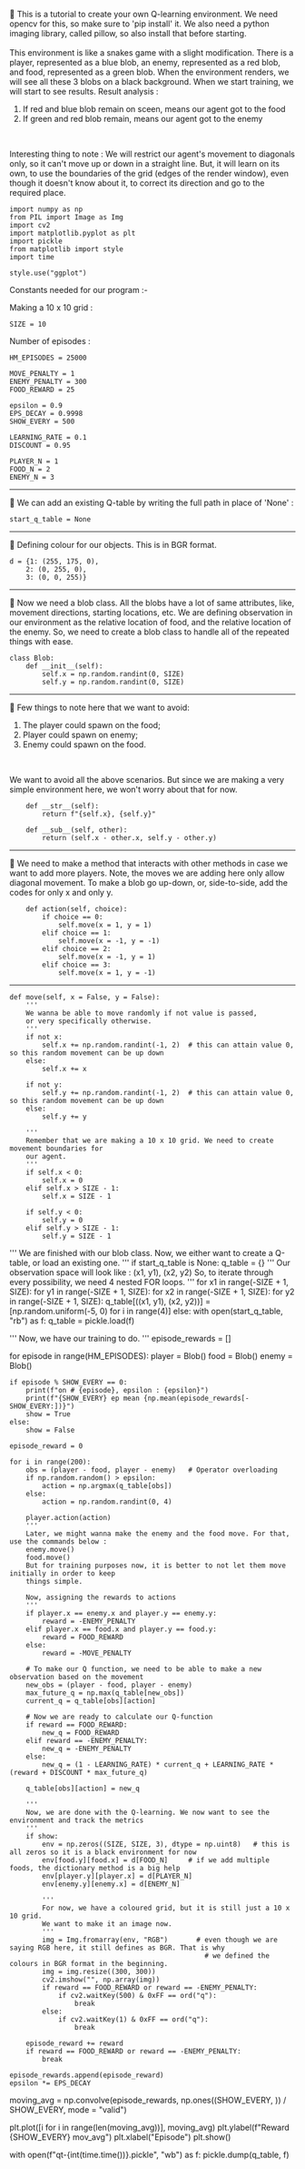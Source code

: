 💢 This is a tutorial to create your own Q-learning environment. We need opencv for this, so 
make sure to 'pip install' it. We also need a python imaging library, called pillow, so also
install that before starting. 
<br>
<br>
This environment is like a snakes game with a slight modification. There is a player, represented
as a blue blob, an enemy, represented as a red blob, and food, represented as a green blob.
When the environment renders, we will see all these 3 blobs on a black background. When we start
training, we will start to see results. Result analysis :
1) If red and blue blob remain on sceen, means our agent got to the food
2) If green and red blob remain, means our agent got to the enemy
<br>

Interesting thing to note : We will restrict our agent's movement to diagonals only, so it
can't move up or down in a straight line. But, it will learn on its own, to use the boundaries
of the grid (edges of the render window), even though it doesn't know about it, to correct 
its direction and go to the required place.

    import numpy as np
    from PIL import Image as Img
    import cv2
    import matplotlib.pyplot as plt
    import pickle
    from matplotlib import style
    import time

    style.use("ggplot")

Constants needed for our program :-

Making a 10 x 10 grid :

    SIZE = 10
Number of episodes :

    HM_EPISODES = 25000

    MOVE_PENALTY = 1
    ENEMY_PENALTY = 300
    FOOD_REWARD = 25

    epsilon = 0.9
    EPS_DECAY = 0.9998
    SHOW_EVERY = 500

    LEARNING_RATE = 0.1
    DISCOUNT = 0.95

    PLAYER_N = 1
    FOOD_N = 2
    ENEMY_N = 3

***
💢 We can add an existing Q-table by writing the full path in place of 'None' :

    start_q_table = None

***
💢 Defining colour for our objects. This is in BGR format.

    d = {1: (255, 175, 0),
        2: (0, 255, 0),
        3: (0, 0, 255)}

***
💢 Now we need a blob class. All the blobs have a lot of same attributes, like, movement directions,
starting locations, etc.
We are defining observation in our environment as the relative location of food, and the relative
location of the enemy. So, we need to create a blob class to handle all of the repeated things with ease.

    class Blob:
        def __init__(self):
            self.x = np.random.randint(0, SIZE)
            self.y = np.random.randint(0, SIZE)
            
***
💢 Few things to note here that we want to avoid:
1) The player could spawn on the food;
2) Player could spawn on enemy;
3) Enemy could spawn on the food.
<br>

We want to avoid all the above scenarios. But since we are making a very simple environment here, we won't worry about that for now.

        def __str__(self):
            return f"{self.x}, {self.y}"
    
        def __sub__(self, other):
            return (self.x - other.x, self.y - other.y)

***
💢 We need to make a method that interacts with other methods in case we want to add more players. Note, the moves we are adding here only allow diagonal movement. To make a blob go up-down, or, side-to-side, add the codes for only x and only y.
        
        def action(self, choice):
            if choice == 0:
                self.move(x = 1, y = 1)
            elif choice == 1:
                self.move(x = -1, y = -1)
            elif choice == 2:
                self.move(x = -1, y = 1)
            elif choice == 3:
                self.move(x = 1, y = -1)

***

    def move(self, x = False, y = False):
        '''
        We wanna be able to move randomly if not value is passed,
        or very specifically otherwise.
        '''
        if not x:
            self.x += np.random.randint(-1, 2)  # this can attain value 0, so this random movement can be up down
        else:
            self.x += x

        if not y:
            self.y += np.random.randint(-1, 2)  # this can attain value 0, so this random movement can be up down
        else:
            self.y += y
        
        '''
        Remember that we are making a 10 x 10 grid. We need to create movement boundaries for
        our agent.
        '''
        if self.x < 0:
            self.x = 0
        elif self.x > SIZE - 1:
            self.x = SIZE - 1

        if self.y < 0:
            self.y = 0
        elif self.y > SIZE - 1:
            self.y = SIZE - 1

'''
We are finished with our blob class. Now, we either want to create a Q-table, or load an existing one.
'''
if start_q_table is None:
    q_table = {}
    '''
    Our observation space will look like :
    (x1, y1), (x2, y2)
    So, to iterate through every possibility, we need 4 nested FOR loops.
    '''
    for x1 in range(-SIZE + 1, SIZE):
        for y1 in range(-SIZE + 1, SIZE):
            for x2 in range(-SIZE + 1, SIZE):
                for y2 in range(-SIZE + 1, SIZE):
                    q_table[((x1, y1), (x2, y2))] = [np.random.uniform(-5, 0) for i in range(4)]
else:
    with open(start_q_table, "rb") as f:
        q_table = pickle.load(f)

'''
Now, we have our training to do.
'''
episode_rewards = []

for episode in range(HM_EPISODES):
    player = Blob()
    food = Blob()
    enemy = Blob()

    if episode % SHOW_EVERY == 0:
        print(f"on # {episode}, epsilon : {epsilon}")
        print(f"{SHOW_EVERY} ep mean {np.mean(episode_rewards[-SHOW_EVERY:])}")
        show = True
    else:
        show = False

    episode_reward = 0

    for i in range(200):
        obs = (player - food, player - enemy)   # Operator overloading
        if np.random.random() > epsilon:
            action = np.argmax(q_table[obs])
        else:
            action = np.random.randint(0, 4)
        
        player.action(action)
        '''
        Later, we might wanna make the enemy and the food move. For that, use the commands below :
        enemy.move()
        food.move()
        But for training purposes now, it is better to not let them move initially in order to keep
        things simple.
        
        Now, assigning the rewards to actions
        '''
        if player.x == enemy.x and player.y == enemy.y:
            reward = -ENEMY_PENALTY
        elif player.x == food.x and player.y == food.y:
            reward = FOOD_REWARD
        else:
            reward = -MOVE_PENALTY
        
        # To make our Q function, we need to be able to make a new observation based on the movement
        new_obs = (player - food, player - enemy)
        max_future_q = np.max(q_table[new_obs])
        current_q = q_table[obs][action]

        # Now we are ready to calculate our Q-function
        if reward == FOOD_REWARD:
            new_q = FOOD_REWARD
        elif reward == -ENEMY_PENALTY:
            new_q = -ENEMY_PENALTY
        else:
            new_q = (1 - LEARNING_RATE) * current_q + LEARNING_RATE * (reward + DISCOUNT * max_future_q)

        q_table[obs][action] = new_q

        '''
        Now, we are done with the Q-learning. We now want to see the environment and track the metrics
        '''
        if show:
            env = np.zeros((SIZE, SIZE, 3), dtype = np.uint8)   # this is all zeros so it is a black environment for now
            env[food.y][food.x] = d[FOOD_N]     # if we add multiple foods, the dictionary method is a big help
            env[player.y][player.x] = d[PLAYER_N]
            env[enemy.y][enemy.x] = d[ENEMY_N]

            '''
            For now, we have a coloured grid, but it is still just a 10 x 10 grid.
            We want to make it an image now.
            '''
            img = Img.fromarray(env, "RGB")       # even though we are saying RGB here, it still defines as BGR. That is why
                                                    # we defined the colours in BGR format in the beginning.
            img = img.resize((300, 300))
            cv2.imshow("", np.array(img))
            if reward == FOOD_REWARD or reward == -ENEMY_PENALTY:
                if cv2.waitKey(500) & 0xFF == ord("q"):
                    break
            else:
                if cv2.waitKey(1) & 0xFF == ord("q"):
                    break

        episode_reward += reward
        if reward == FOOD_REWARD or reward == -ENEMY_PENALTY:
            break

    episode_rewards.append(episode_reward)
    epsilon *= EPS_DECAY

moving_avg = np.convolve(episode_rewards, np.ones((SHOW_EVERY, )) / SHOW_EVERY, mode = "valid")

plt.plot([i for i in range(len(moving_avg))], moving_avg)
plt.ylabel(f"Reward {SHOW_EVERY} mov_avg")
plt.xlabel("Episode")
plt.show()

with open(f"qt-{int(time.time())}.pickle", "wb") as f:
    pickle.dump(q_table, f)
